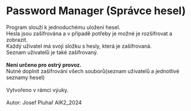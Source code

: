 # Password Manager (Správce hesel)

Program slouží k jednoduchému uložení hesel.</br>
Hesla jsou zašifrována a v případě potřeby je možné je rozšifrovat a zobrazit.</br>
Každý uživatel má svoji složku s hesly, která je zašifrovaná.</br>
Seznam uživatelů je také zašifrovaný.</br>
</br>
**Není určeno pro ostrý provoz.**</br>
Nutné doplnit zašifrování všech souborů(seznam uživatelů a jednotlivé seznamy hesel)</br>
</br>
Vytvořeno v rámci výuky.</br>
</br>
Autor: Josef Pluhař AIK2_2024

